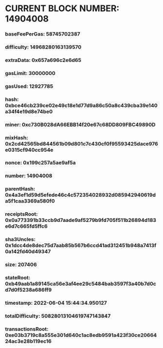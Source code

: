 # CURRENT BLOCK NUMBER: 14904008

### baseFeePerGas: 58745702387
### difficulty: 14968280163139570
### extraData: 0x657a696c2e6d65
### gasLimit: 30000000
### gasUsed: 12927785
### hash: 0xbce46cb239ce02e49c18e1d77d9a86c50a8c439cba39e140a34f4e19d8e74be0
### miner: 0xc730B028dA66EBB14f20e67c68DD809FBC49890D
### mixHash: 0x2cd42565bd844561b09d801c7c430cf0f95593425dace976e0315cf940cc954e
### nonce: 0x199c257a5ae9af5a
### number: 14904008
### parentHash: 0x4a3ef1d59d5efede46c4c572354028932d085942940619da5f1caa3369a580f0
### receiptsRoot: 0x0a773391b33ccb9d7aade9af5279b9fd705f511b26894d183e6d7c665fd5ffc6
### sha3Uncles: 0x1dcc4de8dec75d7aab85b567b6ccd41ad312451b948a7413f0a142fd40d49347
### size: 207406
### stateRoot: 0xb49aab1a89145ca56e3af4ee29c5484bab3597f3a40b7d0cd7d0f5238a686ff9
### timestamp: 2022-06-04 15:44:34.950127
### totalDifficulty: 50828013104619747143847
### transactionsRoot: 0xe03b3719c8a555e301d640c1ac8edb9591a423f30ce2066424ac3e28b119ec16
